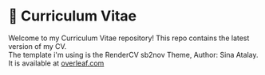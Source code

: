 # 📝 Curriculum Vitae
Welcome to my Curriculum Vitae repository! This repo contains the latest version of my CV.  
The template i'm using is the RenderCV sb2nov Theme, Author: Sina Atalay. It is available at [overleaf.com](https://www.overleaf.com/latex/templates/rendercv-sb2nov-theme/gdspgtsnfncm)
